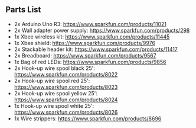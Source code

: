 Parts List
----------

- 2x Arduino Uno R3: https://www.sparkfun.com/products/11021
- 2x Wall adapter power supply: https://www.sparkfun.com/products/298
- 1x Xbee wireless kit: https://www.sparkfun.com/products/11445
- 1x Xbee shield: https://www.sparkfun.com/products/9976
- 2x Stackable header kit: https://www.sparkfun.com/products/11417
- 2x Breadboard: https://www.sparkfun.com/products/9567
- 1x Bag of red LEDs: https://www.sparkfun.com/products/9856
- 2x Hook-up wire spool black 25': https://www.sparkfun.com/products/8022
- 2x Hook-up wire spool red 25': https://www.sparkfun.com/products/8023
- 2x Hook-up wire spool yellow 25': https://www.sparkfun.com/products/8024
- 1x Hook-up wire spool white 25': https://www.sparkfun.com/products/8026
- 1x Wire strippers: https://www.sparkfun.com/products/8696